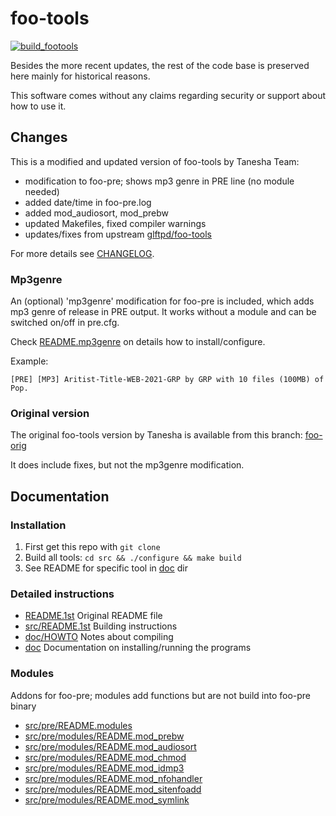 # foo-tools
[![build_footools](https://github.com/silv3rr/foo-tools/actions/workflows/build.yml/badge.svg)](https://github.com/silv3rr/foo-tools/actions/workflows/build.yml)

Besides the more recent updates, the rest of the code base is preserved here mainly for historical reasons.

This software comes without any claims regarding security or support about how to use it.

## Changes

This is a modified and updated version of foo-tools by Tanesha Team:

- modification to foo-pre; shows mp3 genre in PRE line (no module needed)
- added date/time in foo-pre.log
- added mod_audiosort, mod_prebw
- updated Makefiles, fixed compiler warnings
- updates/fixes from upstream [glftpd/foo-tools](https://github.com/glftpd/foo-tools)

For more details see [CHANGELOG](src/CHANGES).

### Mp3genre

An (optional) 'mp3genre' modification for foo-pre is included, which adds mp3 genre of release in PRE output. It works without a module and can be switched on/off in pre.cfg.

Check [README.mp3genre](src/pre/README.mp3genre) on details how to install/configure.

Example:
```
[PRE] [MP3] Aritist-Title-WEB-2021-GRP by GRP with 10 files (100MB) of Pop.
```

### Original version

The original foo-tools version by Tanesha is available from this branch: [foo-orig](https://github.com/silv3rr/foo-tools/tree/foo-orig)

It does include fixes, but not the mp3genre modification.

## Documentation

### Installation

1) First get this repo with `git clone`
2) Build all tools: `cd src && ./configure && make build`
3) See README for specific tool in [doc](doc) dir

### Detailed instructions ###

- [README.1st](README.1st) Original README file
- [src/README.1st](src/README.1st) Building instructions
- [doc/HOWTO](doc/HOWTO) Notes about compiling
- [doc](doc) Documentation on installing/running the programs

### Modules

Addons for foo-pre; modules add functions but are not build into foo-pre binary

- [src/pre/README.modules](src/pre/README.modules)
- [src/pre/modules/README.mod_prebw](src/pre/modules/README.mod_prebw)
- [src/pre/modules/README.mod_audiosort](src/pre/modules/README.mod_audiosort)
- [src/pre/modules/README.mod_chmod](src/pre/modules/README.mod_chmod)
- [src/pre/modules/README.mod_idmp3](src/pre/modules/README.mod_idmp3)
- [src/pre/modules/README.mod_nfohandler](src/pre/modules/README.mod_nfohandler)
- [src/pre/modules/README.mod_sitenfoadd](src/pre/modules/README.mod_sitenfoadd)
- [src/pre/modules/README.mod_symlink](src/pre/modules/README.mod_symlink)

